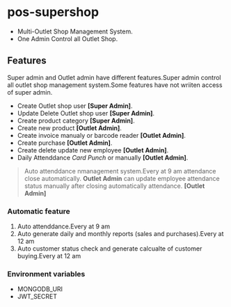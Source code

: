 # pos-supershop
* Multi-Outlet Shop Management System.<br/>
* One Admin Control all Outlet Shop.<br/>

## Features
Super admin and Outlet admin have different features.Super admin control all outlet shop management system.Some features have not wriiten access of super admin.

* Create Outlet shop user **[Super Admin]**.<br/>
* Update Delete Outlet shop user **[Super Admin]**.<br/>
* Create product category **[Super Admin]**.<br/>
* Create new product **[Outlet Admin]**.<br/>
* Create invoice manualy or barcode reader **[Outlet Admin]**.<br/>
* Create purchase **[Outlet Admin]**.<br/>
* Create delete update new employee **[Outlet Admin]**.<br/>
* Daily Attenddance _Card Punch_ or manually **[Outlet Admin]**.<br/>
> Auto attenddance nmanagement system.Every at 9 am attendance close automatically. **Outlet Admin** can update employee attendance status manually after closing automatically attendance. **[Outlet Admin]**

### Automatic feature
1. Auto attenddance.Every at 9 am
1. Auto generate daily and monthly reports (sales and purchases).Every at 12 am
1. Auto customer status check and generate calcualte of customer buying.Every at 12 am

### Environment variables
* MONGODB_URI
* JWT_SECRET